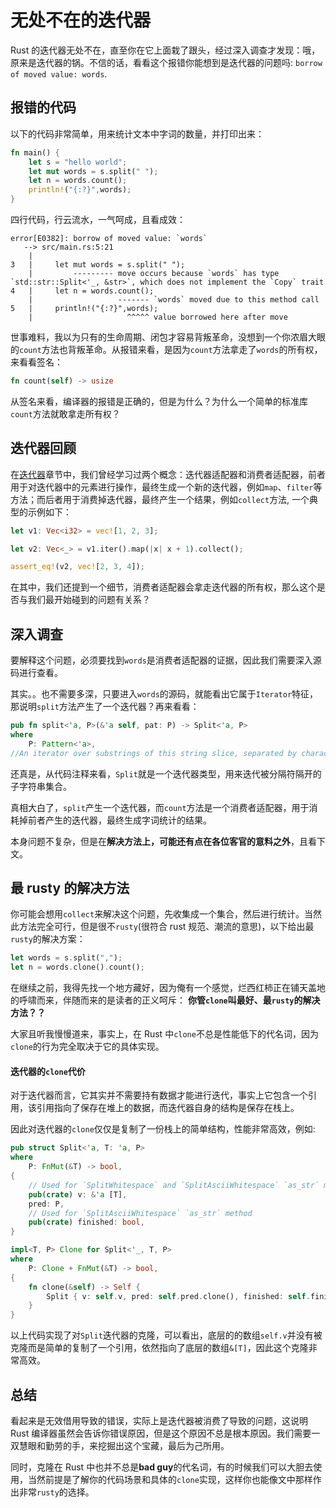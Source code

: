 # 无处不在的迭代器

Rust 的迭代器无处不在，直至你在它上面栽了跟头，经过深入调查才发现：哦，原来是迭代器的锅。不信的话，看看这个报错你能想到是迭代器的问题吗: `borrow of moved value: words`.

## 报错的代码

以下的代码非常简单，用来统计文本中字词的数量，并打印出来：

```rust
fn main() {
    let s = "hello world";
    let mut words = s.split(" ");
    let n = words.count();
    println!("{:?}",words);
}
```

四行代码，行云流水，一气呵成，且看成效：

```console
error[E0382]: borrow of moved value: `words`
   --> src/main.rs:5:21
    |
3   |     let mut words = s.split(" ");
    |         --------- move occurs because `words` has type `std::str::Split<'_, &str>`, which does not implement the `Copy` trait
4   |     let n = words.count();
    |                   ------- `words` moved due to this method call
5   |     println!("{:?}",words);
    |                     ^^^^^ value borrowed here after move
```

世事难料，我以为只有的生命周期、闭包才容易背叛革命，没想到一个你浓眉大眼的`count`方法也背叛革命。从报错来看，是因为`count`方法拿走了`words`的所有权，来看看签名：

```rust
fn count(self) -> usize
```

从签名来看，编译器的报错是正确的，但是为什么？为什么一个简单的标准库`count`方法就敢拿走所有权？

## 迭代器回顾

在[迭代器](advance/functional-programing/iterator.md#消费者与适配器)章节中，我们曾经学习过两个概念：迭代器适配器和消费者适配器，前者用于对迭代器中的元素进行操作，最终生成一个新的迭代器，例如`map`、`filter`等方法；而后者用于消费掉迭代器，最终产生一个结果，例如`collect`方法, 一个典型的示例如下：

```rust
let v1: Vec<i32> = vec![1, 2, 3];

let v2: Vec<_> = v1.iter().map(|x| x + 1).collect();

assert_eq!(v2, vec![2, 3, 4]);
```

在其中，我们还提到一个细节，消费者适配器会拿走迭代器的所有权，那么这个是否与我们最开始碰到的问题有关系？

## 深入调查

要解释这个问题，必须要找到`words`是消费者适配器的证据，因此我们需要深入源码进行查看。

其实。。也不需要多深，只要进入`words`的源码，就能看出它属于`Iterator`特征，那说明`split`方法产生了一个迭代器？再来看看：

```rust
pub fn split<'a, P>(&'a self, pat: P) -> Split<'a, P>
where
    P: Pattern<'a>,
//An iterator over substrings of this string slice, separated by characters matched by a pattern.
```

还真是，从代码注释来看，`Split`就是一个迭代器类型，用来迭代被分隔符隔开的子字符串集合。

真相大白了，`split`产生一个迭代器，而`count`方法是一个消费者适配器，用于消耗掉前者产生的迭代器，最终生成字词统计的结果。

本身问题不复杂，但是在**解决方法上，可能还有点在各位客官的意料之外**，且看下文。

## 最 rusty 的解决方法

你可能会想用`collect`来解决这个问题，先收集成一个集合，然后进行统计。当然此方法完全可行，但是很不`rusty`(很符合 rust 规范、潮流的意思)，以下给出最`rusty`的解决方案：

```rust
let words = s.split(",");
let n = words.clone().count();
```

在继续之前，我得先找一个地方藏好，因为俺有一个感觉，烂西红柿正在铺天盖地的呼啸而来，伴随而来的是读者的正义呵斥：
**你管`clone`叫最好、最`rusty`的解决方法？？**

大家且听我慢慢道来，事实上，在 Rust 中`clone`不总是性能低下的代名词，因为`clone`的行为完全取决于它的具体实现。

#### 迭代器的`clone`代价

对于迭代器而言，它其实并不需要持有数据才能进行迭代，事实上它包含一个引用，该引用指向了保存在堆上的数据，而迭代器自身的结构是保存在栈上。

因此对迭代器的`clone`仅仅是复制了一份栈上的简单结构，性能非常高效，例如:

```rust
pub struct Split<'a, T: 'a, P>
where
    P: FnMut(&T) -> bool,
{
    // Used for `SplitWhitespace` and `SplitAsciiWhitespace` `as_str` methods
    pub(crate) v: &'a [T],
    pred: P,
    // Used for `SplitAsciiWhitespace` `as_str` method
    pub(crate) finished: bool,
}

impl<T, P> Clone for Split<'_, T, P>
where
    P: Clone + FnMut(&T) -> bool,
{
    fn clone(&self) -> Self {
        Split { v: self.v, pred: self.pred.clone(), finished: self.finished }
    }
}
```

以上代码实现了对`Split`迭代器的克隆，可以看出，底层的的数组`self.v`并没有被克隆而是简单的复制了一个引用，依然指向了底层的数组`&[T]`，因此这个克隆非常高效。

## 总结

看起来是无效借用导致的错误，实际上是迭代器被消费了导致的问题，这说明 Rust 编译器虽然会告诉你错误原因，但是这个原因不总是根本原因。我们需要一双慧眼和勤劳的手，来挖掘出这个宝藏，最后为己所用。

同时，克隆在 Rust 中也并不总是**bad guy**的代名词，有的时候我们可以大胆去使用，当然前提是了解你的代码场景和具体的`clone`实现，这样你也能像文中那样作出非常`rusty`的选择。

